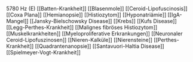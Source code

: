 5780 Hz (E)
[[Batten-Krankheit]]
[[Blasenmole]]
[[Ceroid-Lipofuscinosis]]
[[Coxa Plana]]
[[Hemianopsie]]
[[Histiozytom]]
[[Hyponatriämie]]
[[IgA-Mangel]]
[[Jansky-Bielschowsky Disease]]
[[Krebs]]
[[Kufs Disease]]
[[Legg-Perthes-Krankheit]]
[[Malignes fibröses Histiozytom]]
[[Muskelkrankheiten]]
[[Myeloproliferative Erkrankungen]]
[[Neuronaler Ceroid-Lipofuszinosen]]
[[Nieren-Kalküle]]
[[Nierensteine]]
[[Perthes-Krankheit]]
[[Quadrantenanopsie]]
[[Santavuori-Haltia Disease]]
[[Spielmeyer-Vogt-Krankheit]]